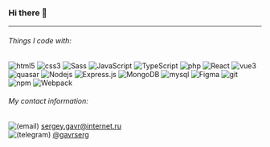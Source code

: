 ### Hi there 👋
---
<!-- ![Anurag's GitHub stats](https://github-readme-stats.vercel.app/api?username=serggavr&show_icons=true&theme=radical) -->

###### Things I code with:
<img alt="html5" src="https://img.shields.io/badge/-HTML5-E34F26?style=flat-square&logo=html5&logoColor=white" /> <img alt="css3" src="https://img.shields.io/badge/-CSS3-blue?logo=css3" /> <img alt="Sass" src="https://img.shields.io/badge/-Sass-CC6699?style=flat-square&logo=sass&logoColor=white" /> <img alt="JavaScript" src="https://img.shields.io/badge/-JavaScript-yellow?logo=javascript" /> <img alt="TypeScript" src="https://img.shields.io/badge/typescript-%23007ACC.svg?style=flat-square&logo=typescript&logoColor=white" /> <img alt="php" src="https://img.shields.io/badge/php-%23777BB4.svg?style=flat-square&logo=php&logoColor=white" />  <img alt="React" src="https://img.shields.io/badge/-React-45b8d8?style=flat-square&logo=react&logoColor=white" /> <img alt="vue3" src="https://img.shields.io/badge/vuejs-%2335495e.svg?style=flat-square&logo=vuedotjs&logoColor=%234FC08D" /> <img alt="quasar" src="https://img.shields.io/badge/Quasar-16B7FB?style=flat-square&logo=quasar&logoColor=black" />  <img alt="Nodejs" src="https://img.shields.io/badge/-Nodejs-43853d?style=flat-square&logo=Node.js&logoColor=white" /> <img alt="Express.js" src="https://img.shields.io/badge/-Express.js-green?logo=express" /> <img alt="MongoDB" src="https://img.shields.io/badge/-MongoDB-13aa52?style=flat-square&logo=mongodb&logoColor=white" /> <img alt="mysql" src="https://img.shields.io/badge/mysql-%2300f.svg?style=flat-square&logo=mysql&logoColor=white" /> <img alt="Figma" src="https://img.shields.io/badge/-Figma-white?logo=figma" /> <img alt="git" src="https://img.shields.io/badge/-Git-F05032?style=flat-square&logo=git&logoColor=white" /> <img alt="npm" src="https://img.shields.io/badge/-NPM-CB3837?style=flat-square&logo=npm&logoColor=white" /> <img alt="Webpack" src="https://img.shields.io/badge/-Webpack-8DD6F9?style=flat-square&logo=webpack&logoColor=white" />   



###### My contact information:  
![(email)](https://img.icons8.com/material-outlined/13/000000/email-open.png) [sergey.gavr@internet.ru](mailto:sergey.gavr@internet.ru)  
![(telegram)](https://img.icons8.com/material-rounded/12/000000/telegram-app.png) [@gavrserg](https://t.me/gavrserg)  
<!-- ![(linkedin)](https://img.icons8.com/material-rounded/12/000000/linkedin--v2.png)*Coming soon*   -->
<!-- ![(facebook)](https://img.icons8.com/ios-glyphs/12/000000/facebook-new.png)*Coming soon* -->
<!--
**serggavr/serggavr** is a ✨ _special_ ✨ repository because its `README.md` (this file) appears on your GitHub profile.

Here are some ideas to get you started:

- 🔭 I’m currently working on ...
- 🌱 I’m currently learning ...
- 👯 I’m looking to collaborate on ...
- 🤔 I’m looking for help with ...
- 💬 Ask me about ...
- 📫 How to reach me: ...
- 😄 Pronouns: ...
- ⚡ Fun fact: ...
-->
